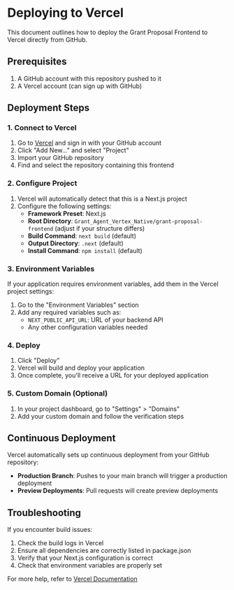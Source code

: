 # Deploying to Vercel

This document outlines how to deploy the Grant Proposal Frontend to Vercel directly from GitHub.

## Prerequisites

1. A GitHub account with this repository pushed to it
2. A Vercel account (can sign up with GitHub)

## Deployment Steps

### 1. Connect to Vercel

1. Go to [Vercel](https://vercel.com/) and sign in with your GitHub account
2. Click "Add New..." and select "Project"
3. Import your GitHub repository
4. Find and select the repository containing this frontend

### 2. Configure Project

1. Vercel will automatically detect that this is a Next.js project
2. Configure the following settings:
   - **Framework Preset**: Next.js
   - **Root Directory**: `Grant_Agent_Vertex_Native/grant-proposal-frontend` (adjust if your structure differs)
   - **Build Command**: `next build` (default)
   - **Output Directory**: `.next` (default)
   - **Install Command**: `npm install` (default)

### 3. Environment Variables

If your application requires environment variables, add them in the Vercel project settings:

1. Go to the "Environment Variables" section
2. Add any required variables such as:
   - `NEXT_PUBLIC_API_URL`: URL of your backend API
   - Any other configuration variables needed

### 4. Deploy

1. Click "Deploy"
2. Vercel will build and deploy your application
3. Once complete, you'll receive a URL for your deployed application

### 5. Custom Domain (Optional)

1. In your project dashboard, go to "Settings" > "Domains"
2. Add your custom domain and follow the verification steps

## Continuous Deployment

Vercel automatically sets up continuous deployment from your GitHub repository:

- **Production Branch**: Pushes to your main branch will trigger a production deployment
- **Preview Deployments**: Pull requests will create preview deployments

## Troubleshooting

If you encounter build issues:

1. Check the build logs in Vercel
2. Ensure all dependencies are correctly listed in package.json
3. Verify that your Next.js configuration is correct
4. Check that environment variables are properly set

For more help, refer to [Vercel Documentation](https://vercel.com/docs) 